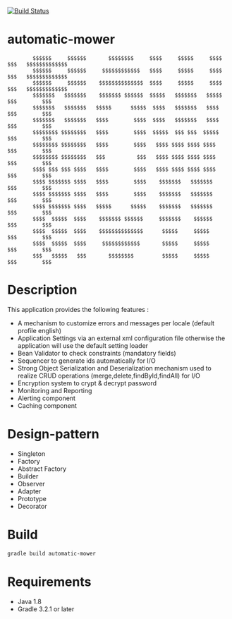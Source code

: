 [![Build Status](https://travis-ci.org/camy2408/automatic-mower.svg?branch=master)](https://travis-ci.org/camy2408/automatic-mower)
# automatic-mower


            $$$$$$     $$$$$$       $$$$$$$$     $$$$     $$$$$     $$$$         $$$   $$$$$$$$$$$$$
            $$$$$$     $$$$$$     $$$$$$$$$$$$   $$$$     $$$$$     $$$$         $$$   $$$$$$$$$$$$$
            $$$$$$     $$$$$$    $$$$$$$$$$$$$$  $$$$     $$$$$     $$$$         $$$   $$$$$$$$$$$$$
            $$$$$$$   $$$$$$$    $$$$$$$ $$$$$$  $$$$$   $$$$$$$   $$$$$         $$$        $$$     
            $$$$$$$   $$$$$$$   $$$$$      $$$$$  $$$$   $$$$$$$   $$$$          $$$        $$$     
            $$$$$$$   $$$$$$$   $$$$        $$$$  $$$$   $$$$$$$   $$$$          $$$        $$$     
            $$$$$$$$ $$$$$$$$   $$$$        $$$$  $$$$$  $$$ $$$  $$$$$          $$$        $$$     
            $$$$$$$$ $$$$$$$$   $$$$        $$$$   $$$$ $$$$ $$$$ $$$$           $$$        $$$     
            $$$$$$$$ $$$$$$$$   $$$          $$$   $$$$ $$$$ $$$$ $$$$           $$$        $$$     
            $$$$ $$$ $$$ $$$$   $$$$        $$$$   $$$$ $$$$ $$$$ $$$$           $$$        $$$     
            $$$$ $$$$$$$ $$$$   $$$$        $$$$    $$$$$$$   $$$$$$$            $$$        $$$     
            $$$$ $$$$$$$ $$$$   $$$$        $$$$    $$$$$$$   $$$$$$$            $$$        $$$     
            $$$$ $$$$$$$ $$$$   $$$$$      $$$$$    $$$$$$$   $$$$$$$            $$$        $$$     
            $$$$  $$$$$  $$$$    $$$$$$$ $$$$$$     $$$$$$$    $$$$$$            $$$        $$$     
            $$$$  $$$$$  $$$$    $$$$$$$$$$$$$$      $$$$$     $$$$$             $$$        $$$     
            $$$$  $$$$$  $$$$     $$$$$$$$$$$$       $$$$$     $$$$$             $$$        $$$     
            $$$   $$$$$   $$$       $$$$$$$$         $$$$$     $$$$$             $$$        $$$     





Description
===========

This application provides the following features :

* A mechanism to customize errors and messages per locale (default profile english)
* Application Settings via an external xml configuration file otherwise the application will use the default setting loader
* Bean Validator to check constraints  (mandatory fields)
* Sequencer to generate ids automatically for I/O 
* Strong Object Serialization and Deserialization mechanism used to realize CRUD operations (merge,delete,findById,findAll) for I/O
* Encryption system to crypt & decrypt password
* Monitoring and Reporting
* Alerting component
* Caching component

Design-pattern
==============

* Singleton
* Factory
* Abstract Factory
* Builder
* Observer
* Adapter
* Prototype
* Decorator

Build
=====
``` sh
gradle build automatic-mower
```

Requirements
============
* Java 1.8  
* Gradle 3.2.1 or later 



